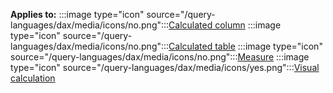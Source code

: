 **Applies to:** :::image type="icon" source="/query-languages/dax/media/icons/no.png":::[Calculated column](/power-bi/transform-model/desktop-calculations-options#calculated-column-dax) :::image type="icon" source="/query-languages/dax/media/icons/no.png":::[Calculated table](/power-bi/transform-model/desktop-calculations-options#calculated-table) :::image type="icon" source="/query-languages/dax/media/icons/no.png":::[Measure](/power-bi/transform-model/desktop-calculations-options#measures) :::image type="icon" source="/query-languages/dax/media/icons/yes.png":::[Visual calculation](/power-bi/transform-model/desktop-calculations-options#visual-calculation)